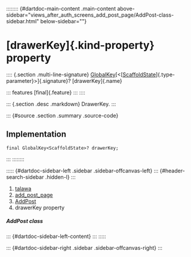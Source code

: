 :::::::: {#dartdoc-main-content .main-content above-sidebar="views_after_auth_screens_add_post_page/AddPost-class-sidebar.html" below-sidebar=""}
<div>

# [drawerKey]{.kind-property} property

</div>

:::: {.section .multi-line-signature}
[GlobalKey](https://api.flutter.dev/flutter/widgets/GlobalKey-class.html)[\<[[ScaffoldState](https://api.flutter.dev/flutter/material/ScaffoldState-class.html)]{.type-parameter}\>]{.signature}?
[drawerKey]{.name}

::: features
[final]{.feature}
:::
::::

::: {.section .desc .markdown}
DrawerKey.
:::

::: {#source .section .summary .source-code}
## Implementation

``` language-dart
final GlobalKey<ScaffoldState>? drawerKey;
```
:::
::::::::

::::: {#dartdoc-sidebar-left .sidebar .sidebar-offcanvas-left}
::: {#header-search-sidebar .hidden-l}
:::

1.  [talawa](../../index.html)
2.  [add_post_page](../../views_after_auth_screens_add_post_page/)
3.  [AddPost](../../views_after_auth_screens_add_post_page/AddPost-class.html)
4.  drawerKey property

##### AddPost class

::: {#dartdoc-sidebar-left-content}
:::
:::::

::: {#dartdoc-sidebar-right .sidebar .sidebar-offcanvas-right}
:::
